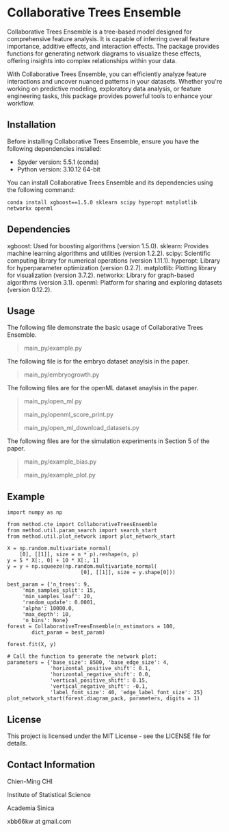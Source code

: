# Collaborative Trees Ensemble


Collaborative Trees Ensemble is a tree-based model designed for comprehensive feature analysis. It is capable of inferring overall feature importance, additive effects, and interaction effects. The package provides functions for generating network diagrams to visualize these effects, offering insights into complex relationships within your data.

With Collaborative Trees Ensemble, you can efficiently analyze feature interactions and uncover nuanced patterns in your datasets. Whether you're working on predictive modeling, exploratory data analysis, or feature engineering tasks, this package provides powerful tools to enhance your workflow.


## Installation

Before installing Collaborative Trees Ensemble, ensure you have the following dependencies installed:

* Spyder version: 5.5.1 (conda)
* Python version: 3.10.12 64-bit

You can install Collaborative Trees Ensemble and its dependencies using the following command:

```conda install xgboost==1.5.0 sklearn scipy hyperopt matplotlib networkx openml```


## Dependencies

xgboost: Used for boosting algorithms (version 1.5.0).
sklearn: Provides machine learning algorithms and utilities (version 1.2.2).
scipy: Scientific computing library for numerical operations (version 1.11.1).
hyperopt: Library for hyperparameter optimization (version 0.2.7).
matplotlib: Plotting library for visualization (version 3.7.2).
networkx: Library for graph-based algorithms (version 3.1).
openml: Platform for sharing and exploring datasets (version 0.12.2).

## Usage

The following file demonstrate the basic usage of Collaborative Trees Ensemble.

>main_py/example.py

The following file is for the embryo dataset anaylsis in the paper.

>main_py/embryogrowth.py

The following files are for the openML dataset anaylsis in the paper.

>main_py/open_ml.py
>
>main_py/openml_score_print.py
>
>main_py/open_ml_download_datasets.py

The following files are for the simulation experiments in Section 5 of the paper.

>main_py/example_bias.py
>
>main_py/example_plot.py



## Example
```
import numpy as np

from method.cte import CollaborativeTreesEnsemble 
from method.util.param_search import search_start
from method.util.plot_network import plot_network_start

X = np.random.multivariate_normal(
    [0], [[1]], size = n * p).reshape(n, p)
y = 5 * X[:, 0] + 10 * X[:, 1]
y = y + np.squeeze(np.random.multivariate_normal(
                        [0], [[1]], size = y.shape[0]))

best_param = {'n_trees': 9,
     'min_samples_split': 15,
     'min_samples_leaf': 20,
     'random_update': 0.0001,
     'alpha': 10000.0,
     'max_depth': 10,
     'n_bins': None}
forest = CollaborativeTreesEnsemble(n_estimators = 100,
        dict_param = best_param)

forest.fit(X, y)

# Call the function to generate the network plot:
parameters = {'base_size': 8500, 'base_edge_size': 4,
              'horizontal_positive_shift': 0.1,
              'horizontal_negative_shift': 0.0,
              'vertical_positive_shift': 0.15,
              'vertical_negative_shift': -0.1,
              'label_font_size': 40, 'edge_label_font_size': 25}
plot_network_start(forest.diagram_pack, parameters, digits = 1)
```

## License

This project is licensed under the MIT License - see the LICENSE file for details.

## Contact Information

Chien-Ming CHI

Institute of Statistical Science

Academia Sinica

xbb66kw at gmail.com


